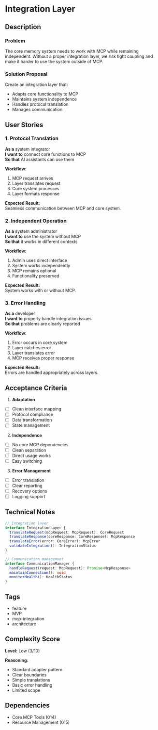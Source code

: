 # Integration Layer

## Description

### Problem
The core memory system needs to work with MCP while remaining independent. Without a proper integration layer, we risk tight coupling and make it harder to use the system outside of MCP.

### Solution Proposal
Create an integration layer that:
- Adapts core functionality to MCP
- Maintains system independence
- Handles protocol translation
- Manages communication

## User Stories

### 1. Protocol Translation
**As a** system integrator  
**I want to** connect core functions to MCP  
**So that** AI assistants can use them

**Workflow:**
1. MCP request arrives
2. Layer translates request
3. Core system processes
4. Layer formats response

**Expected Result:**  
Seamless communication between MCP and core system.

### 2. Independent Operation
**As a** system administrator  
**I want to** use the system without MCP  
**So that** it works in different contexts

**Workflow:**
1. Admin uses direct interface
2. System works independently
3. MCP remains optional
4. Functionality preserved

**Expected Result:**  
System works with or without MCP.

### 3. Error Handling
**As a** developer  
**I want to** properly handle integration issues  
**So that** problems are clearly reported

**Workflow:**
1. Error occurs in core system
2. Layer catches error
3. Layer translates error
4. MCP receives proper response

**Expected Result:**  
Errors are handled appropriately across layers.

## Acceptance Criteria

1. **Adaptation**
- [ ] Clean interface mapping
- [ ] Protocol compliance
- [ ] Data transformation
- [ ] State management

2. **Independence**
- [ ] No core MCP dependencies
- [ ] Clean separation
- [ ] Direct usage works
- [ ] Easy switching

3. **Error Management**
- [ ] Error translation
- [ ] Clear reporting
- [ ] Recovery options
- [ ] Logging support

## Technical Notes
```typescript
// Integration layer
interface IntegrationLayer {
  translateRequest(mcpRequest: McpRequest): CoreRequest
  translateResponse(coreResponse: CoreResponse): McpResponse
  translateError(error: CoreError): McpError
  validateIntegration(): IntegrationStatus
}

// Communication management
interface CommunicationManager {
  handleRequest(request: McpRequest): Promise<McpResponse>
  maintainConnection(): void
  monitorHealth(): HealthStatus
}
```

## Tags
- feature
- MVP
- mcp-integration
- architecture

## Complexity Score
**Level:** Low (3/10)

**Reasoning:**
- Standard adapter pattern
- Clear boundaries
- Simple translations
- Basic error handling
- Limited scope

## Dependencies
- Core MCP Tools (014)
- Resource Management (015)